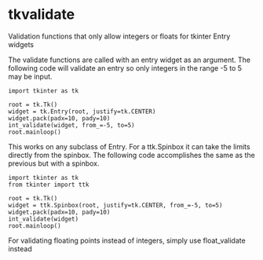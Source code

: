 # tkvalidate
Validation functions that only allow integers or floats for tkinter Entry widgets

The validate functions are called with an entry widget as an argument. The following code will validate an entry so only
integers in the range -5 to 5 may be input. 

    import tkinter as tk

    root = tk.Tk()
    widget = tk.Entry(root, justify=tk.CENTER)
    widget.pack(padx=10, pady=10)
    int_validate(widget, from_=-5, to=5)
    root.mainloop()

This works on any subclass of Entry. For a ttk.Spinbox it can take the limits directly from the spinbox. The following
code accomplishes the same as the previous but with a spinbox.

    import tkinter as tk
    from tkinter import ttk

    root = tk.Tk()
    widget = ttk.Spinbox(root, justify=tk.CENTER, from_=-5, to=5)
    widget.pack(padx=10, pady=10)
    int_validate(widget)
    root.mainloop()

For validating floating points instead of integers, simply use float_validate instead